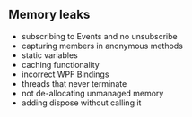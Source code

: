 ﻿## Memory leaks
- subscribing to Events and no unsubscribe
- capturing members in anonymous methods
- static variables
- caching functionality
- incorrect WPF Bindings
- threads that never terminate
- not de-allocating unmanaged memory
- adding dispose without calling it
